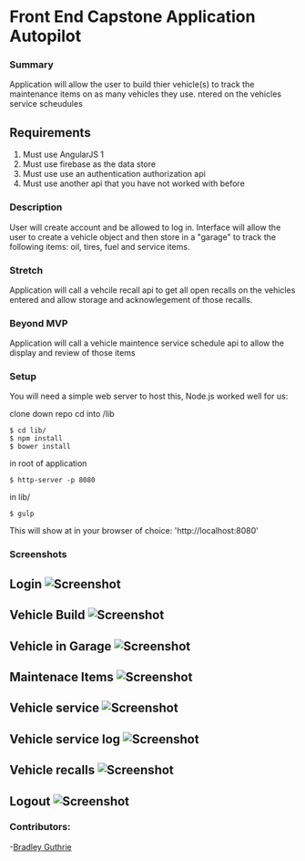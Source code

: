 # Front End Capstone Application  Autopilot

### Summary
Application will allow the user to build thier vehicle(s) to track the maintenance items on as many vehicles they use.  ntered on the vehicles service scheudules


## Requirements
1. Must use AngularJS 1
1. Must use firebase as the data store
1. Must use use an authentication authorization api
1. Must use another api that you have not worked with before


### Description
User will create account and be allowed to log in.  Interface will allow the  user to create a vehicle object and then store in a "garage" to track the following items: oil, tires, fuel and service items.

### Stretch
Application will call a vehcile recall api to get all open recalls on the vehicles entered and allow storage and acknowlegement of those recalls.

### Beyond MVP
Application will call a vehicle maintence service schedule api to allow the  display and review of those items

### Setup
You will need a simple web server to host this, Node.js worked well for us:

clone down repo
cd into /lib
```
$ cd lib/
$ npm install
$ bower install
```
in root of  application

```
$ http-server -p 8080
```
in lib/

```
$ gulp
```

This will show at in your browser of choice:
'http://localhost:8080'



### Screenshots


## Login ![Screenshot](/img/login.png)

## Vehicle Build ![Screenshot](/img/auto.png)

## Vehicle in Garage ![Screenshot](/img/garage.png)

## Maintenace Items ![Screenshot](/img/oilfueltires.png)

## Vehicle service ![Screenshot](/img/service.png)

## Vehicle service log ![Screenshot](/img/serviceLog.png)

## Vehicle recalls ![Screenshot](/img/serviceRecall.png)

## Logout ![Screenshot](/img/logout.png)

### Contributors:
-[Bradley Guthrie](https://github.com/guthb)
